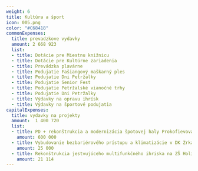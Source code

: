 ```yaml
---
weight: 6
title: Kultúra a šport 
icon: 005.png
color: "#C68418"
commonExpenses:
  title: prevadzkove vydavky
  amount: 2 668 923
  list:
  - title: Dotácie pre Miestnu knižnicu
  - title: Dotácie pre Kultúrne zariadenia
  - title: Prevádzka plavárne
  - title: Podujatie Fašiangový maškarný ples
  - title: Podujatie Dni Petržalky
  - title: Podujatie Senior Fest
  - title: Podujatie Petržalské vianočné trhy
  - title: Podujatie Dni Petržalky
  - title: Výdavky na opravu ihrísk
  - title: Výdavky na športové podujatia
capitalExpenses:
  title: vydavky na projekty
  amount:  1 400 720
  list:
  - title: PD + rekonštrukcia a modernizácia špotovej haly Prokofievova
    amount: 600 000
  - title: Vybudovanie bezbariérového prístupu a klimatizácie v DK Zrkadlový háj a v Cik Cak centre
    amount: 25 000
  - title: Rekonštrukcia jestvujúceho multifunkčného ihriska na ZŠ Holíčska
    amount: 21 114
---
```


